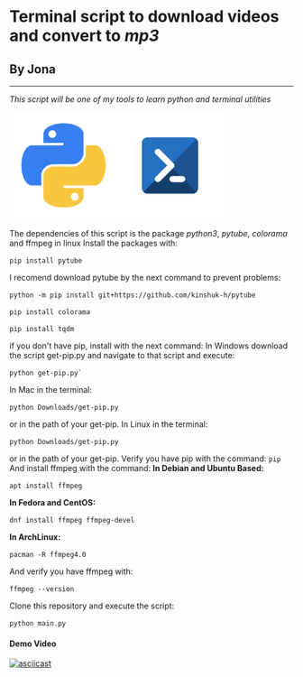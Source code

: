 # __Terminal script__ to download videos and convert to *mp3*
## By Jona
---
 _This script will be one of my tools to learn python and terminal utilities_

<img src="./assets/python-logo.png" alt="python" width="190"/><img src="./assets/powershell-logo.png" alt="powershell" width="190"/>

The dependencies of this script is the package *python3*, *pytube*, *colorama* and ffmpeg in linux
Install the packages with:
```
pip install pytube
```
I recomend download pytube by the next command to prevent problems:
```
python -m pip install git+https://github.com/kinshuk-h/pytube
```
```
pip install colorama
```
```
pip install tqdm
```
if you don't have pip, install with the next command:
In Windows download the script get-pip.py and navigate to that script and execute:
```
python get-pip.py`
```
In Mac in the terminal:
```
python Downloads/get-pip.py
```
or in the path of your get-pip.
In Linux in the terminal:
```
python Downloads/get-pip.py
```
or in the path of your get-pip.
Verify you have pip with the command:
`pip`
And install ffmpeg with the command:
**In Debian and Ubuntu Based:**

```
apt install ffmpeg
```
**In Fedora and CentOS:**
```
dnf install ffmpeg ffmpeg-devel
```
**In ArchLinux:** 
```
pacman -R ffmpeg4.0
```
And verify you have ffmpeg with:
```
ffmpeg --version
```
Clone this repository and execute the script:
```
python main.py
```
#### Demo Video
[![asciicast](https://asciinema.org/a/aYDSGccQ9o3Xyk051VqILxlNV.svg)](https://asciinema.org/a/lQVS73Crocx6Al6XF11yVg4UI?autoplay=1)

